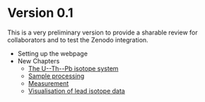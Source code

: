 # Version 0.1 

This is a very preliminary version to provide a sharable review for collaborators and to test the Zenodo integration. 

* Setting up the webpage
* New Chapters
  - [The U--Th--Pb isotope system](isotope_system.qmd)
  - [Sample processing](sample_processing.qmd)
  - [Measurement](measurement.qmd)
  - [Visualisation of lead isotope data](visualisation.qmd)